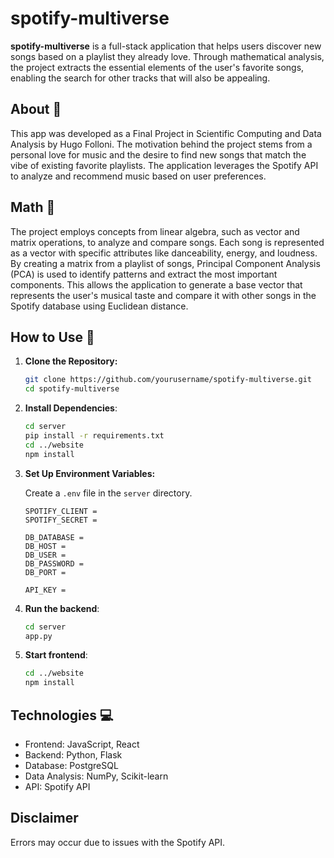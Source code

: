 # spotify-multiverse

**spotify-multiverse** is a full-stack application that helps users discover new songs based on a playlist they already love. Through mathematical analysis, the project extracts the essential elements of the user's favorite songs, enabling the search for other tracks that will also be appealing.

## About 📝

This app was developed as a Final Project in Scientific Computing and Data Analysis by Hugo Folloni. The motivation behind the project stems from a personal love for music and the desire to find new songs that match the vibe of existing favorite playlists. The application leverages the Spotify API to analyze and recommend music based on user preferences.

## Math 🔢

The project employs concepts from linear algebra, such as vector and matrix operations, to analyze and compare songs. Each song is represented as a vector with specific attributes like danceability, energy, and loudness. By creating a matrix from a playlist of songs, Principal Component Analysis (PCA) is used to identify patterns and extract the most important components. This allows the application to generate a base vector that represents the user's musical taste and compare it with other songs in the Spotify database using Euclidean distance.

## How to Use 🎉

1. **Clone the Repository:**
    ```bash
    git clone https://github.com/yourusername/spotify-multiverse.git
    cd spotify-multiverse
    ```
2. **Install Dependencies**:
    ```bash
    cd server 
    pip install -r requirements.txt
    cd ../website
    npm install
    ```
3. **Set Up Environment Variables:** 

    Create a `.env` file in the `server` directory.

    ```
    SPOTIFY_CLIENT = 
    SPOTIFY_SECRET = 

    DB_DATABASE =
    DB_HOST =
    DB_USER = 
    DB_PASSWORD =
    DB_PORT = 

    API_KEY = 
    ```

4. **Run the backend**:

    ```bash
    cd server 
    app.py
    ```

5. **Start frontend**:
    
    ```bash
    cd ../website
    npm install
    ```
    
## Technologies 💻
- Frontend: JavaScript, React
- Backend: Python, Flask
- Database: PostgreSQL
- Data Analysis: NumPy, Scikit-learn
- API: Spotify API

## Disclaimer

Errors may occur due to issues with the Spotify API.